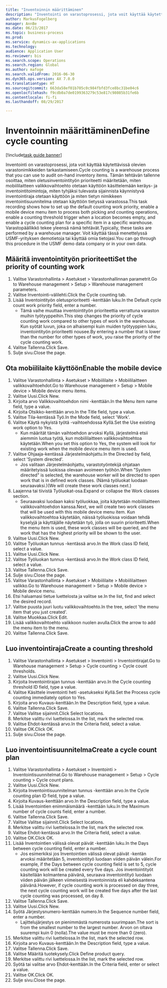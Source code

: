 ```yaml
--- 
title: "Inventoinnin määrittäminen"
description: "Inventointi on varastoprosessi, jota voit käyttää käytettävissä olevien varastonimikkeiden tarkastamiseen."
author: MarkusFogelberg
manager: AnnBe
ms.date: 06/23/2017
ms.topic: business-process
ms.prod: 
ms.service: dynamics-ax-applications
ms.technology: 
audience: Application User
ms.reviewer: bis
ms.search.scope: Operations
ms.search.region: Global
ms.author: mafoge
ms.search.validFrom: 2016-06-30
ms.dyn365.ops.version: AX 7.0.0
ms.translationtype: HT
ms.sourcegitcommit: 663da58ef01b705c0c984fbfd3fce8bc31be04c6
ms.openlocfilehash: f9cdb0a7de0199363279c53e817c98085b31fe6b
ms.contentlocale: fi-fi
ms.lasthandoff: 08/29/2017

---
```

# <a name="define-cycle-counting"></a><span data-ttu-id="2c1d3-103">Inventoinnin määrittäminen</span><span class="sxs-lookup"><span data-stu-id="2c1d3-103">Define cycle counting</span></span> 

[!include[task guide banner](../../includes/task-guide-banner.md)]

<span data-ttu-id="2c1d3-104">Inventointi on varastoprosessi, jota voit käyttää käytettävissä olevien varastonimikkeiden tarkastamiseen.</span><span class="sxs-lookup"><span data-stu-id="2c1d3-104">Cycle counting is a warehouse process that you can use to audit on-hand inventory items.</span></span> <span data-ttu-id="2c1d3-105">Tämän tehtävän tallenne osoittaa, miten oletusinventointityön prioriteetti määritetään, miten mobiililaitteen valikkovaihtoehto otetaan käyttöön käsittelemään keräys- ja inventointitoimintoja, miten tyhjäksi tulevasta sijainnista käynnistyvä inventointiraja otetaan käyttöön ja miten tietyn nimikkeen inventointisuunnitelma otetaan käyttöön tietyssä varastossa.</span><span class="sxs-lookup"><span data-stu-id="2c1d3-105">This task recording shows how to set up the default counting work priority, enable a mobile device menu item to process both picking and counting operations, enable a counting threshold trigger when a location becomes empty, and enable a cycle counting plan for a specific item in a specific warehouse.</span></span> <span data-ttu-id="2c1d3-106">Varastopäällikkö tekee yleensä nämä tehtävät.</span><span class="sxs-lookup"><span data-stu-id="2c1d3-106">Typically, these tasks are performed by a warehouse manager.</span></span> <span data-ttu-id="2c1d3-107">Voit käyttää tässä menettelyssä USMF-yrityksen demotietoja tai käyttää omia tietojasi.</span><span class="sxs-lookup"><span data-stu-id="2c1d3-107">You can go through this procedure in the USMF demo data company or in your own data.</span></span>


## <a name="set-the-priority-of-counting-work"></a><span data-ttu-id="2c1d3-108">Määritä inventointityön prioriteetti</span><span class="sxs-lookup"><span data-stu-id="2c1d3-108">Set the priority of counting work</span></span>
1. <span data-ttu-id="2c1d3-109">Valitse Varastonhallinta > Asetukset > Varastonhallinnan parametrit.</span><span class="sxs-lookup"><span data-stu-id="2c1d3-109">Go to Warehouse management > Setup > Warehouse management parameters.</span></span>
2. <span data-ttu-id="2c1d3-110">Valitse Inventointi-välilehti.</span><span class="sxs-lookup"><span data-stu-id="2c1d3-110">Click the Cycle counting tab.</span></span>
3. <span data-ttu-id="2c1d3-111">Lisää Inventointityön oletusprioriteetti -kenttään luku.</span><span class="sxs-lookup"><span data-stu-id="2c1d3-111">In the Default cycle count work priority field, enter a number.</span></span>
    * <span data-ttu-id="2c1d3-112">Tämä vaihe muuttaa inventointityön prioriteettia verrattuna varaston muihin työtyyppeihin.</span><span class="sxs-lookup"><span data-stu-id="2c1d3-112">This step changes the priority of cycle counting work compared to other types of work in the warehouse.</span></span> <span data-ttu-id="2c1d3-113">Kun syötät luvun, joka on alhaisempi kuin muiden työtyyppien luku, inventointityön prioriteetti nousee.</span><span class="sxs-lookup"><span data-stu-id="2c1d3-113">By entering a number that is lower than the number for other types of work, you raise the priority of the cycle counting work.</span></span>  
4. <span data-ttu-id="2c1d3-114">Valitse Tallenna.</span><span class="sxs-lookup"><span data-stu-id="2c1d3-114">Click Save.</span></span>
5. <span data-ttu-id="2c1d3-115">Sulje sivu.</span><span class="sxs-lookup"><span data-stu-id="2c1d3-115">Close the page.</span></span>

## <a name="enable-the-mobile-device"></a><span data-ttu-id="2c1d3-116">Ota mobiililaite käyttöön</span><span class="sxs-lookup"><span data-stu-id="2c1d3-116">Enable the mobile device</span></span>
1. <span data-ttu-id="2c1d3-117">Valitse Varastonhallinta > Asetukset > Mobiililaite > Mobiililaitteen valikkovaihtoehdot.</span><span class="sxs-lookup"><span data-stu-id="2c1d3-117">Go to Warehouse management > Setup > Mobile device > Mobile device menu items.</span></span>
2. <span data-ttu-id="2c1d3-118">Valitse Uusi.</span><span class="sxs-lookup"><span data-stu-id="2c1d3-118">Click New.</span></span>
3. <span data-ttu-id="2c1d3-119">Kirjoita arvo Valikkovaihtoehdon nimi -kenttään.</span><span class="sxs-lookup"><span data-stu-id="2c1d3-119">In the Menu item name field, type a value.</span></span>
4. <span data-ttu-id="2c1d3-120">Kirjoita Otsikko-kenttään arvo.</span><span class="sxs-lookup"><span data-stu-id="2c1d3-120">In the Title field, type a value.</span></span>
5. <span data-ttu-id="2c1d3-121">Valitse Tila-kentässä Työ.</span><span class="sxs-lookup"><span data-stu-id="2c1d3-121">In the Mode field, select 'Work'.</span></span>
6. <span data-ttu-id="2c1d3-122">Valitse Käytä nykyistä työtä -vaihtoehdossa Kyllä.</span><span class="sxs-lookup"><span data-stu-id="2c1d3-122">Set the Use existing work option to Yes.</span></span>
    * <span data-ttu-id="2c1d3-123">Kun määrität tämän vaihtoehdon arvoksi Kyllä, järjestelmä etsii aiemmin luotua työtä, kun mobiililaitteen valikkovaihtoehtoa käytetään.</span><span class="sxs-lookup"><span data-stu-id="2c1d3-123">When you set this option to Yes, the system will look for existing work when the mobile device menu item is used.</span></span>  
7. <span data-ttu-id="2c1d3-124">Valitse Ohjaaja-kentässä Järjestelmäohjattu.</span><span class="sxs-lookup"><span data-stu-id="2c1d3-124">In the Directed by field, select 'System directed'.</span></span>
    * <span data-ttu-id="2c1d3-125">Jos valitaan Järjestelmäohjattu, varastotyöntekijä ohjataan määritetyissä luokissa olevaan avoimeen työhön.</span><span class="sxs-lookup"><span data-stu-id="2c1d3-125">When "System directed" is selected, the warehouse worker will be directed to open work that is in defined work classes.</span></span> <span data-ttu-id="2c1d3-126">(Nämä työluokat luodaan seuraavaksi.)</span><span class="sxs-lookup"><span data-stu-id="2c1d3-126">(We will create these work classes next.)</span></span>  
8. <span data-ttu-id="2c1d3-127">Laajenna tai tiivistä Työluokat-osa.</span><span class="sxs-lookup"><span data-stu-id="2c1d3-127">Expand or collapse the Work classes section.</span></span>
    * <span data-ttu-id="2c1d3-128">Seuraavaksi luodaan kaksi työluokkaa, joita käytetään mobiililaitteen valikkovaihtoehdon kanssa.</span><span class="sxs-lookup"><span data-stu-id="2c1d3-128">Next, we will create two work classes that will be used with this mobile device menu item.</span></span> <span data-ttu-id="2c1d3-129">Kun valikkovaihtoehtoa käytetään, näissä työluokissa voidaan tehdä kyselyjä ja käyttäjälle näytetään työ, jolla on suurin prioriteetti.</span><span class="sxs-lookup"><span data-stu-id="2c1d3-129">When the menu item is used, these work classes will be queried, and the work that has the highest priority will be shown to the user.</span></span>  
9. <span data-ttu-id="2c1d3-130">Valitse Uusi.</span><span class="sxs-lookup"><span data-stu-id="2c1d3-130">Click New.</span></span>
10. <span data-ttu-id="2c1d3-131">Valitse Työluokan tunnus -kentässä arvo.</span><span class="sxs-lookup"><span data-stu-id="2c1d3-131">In the Work class ID field, select a value.</span></span>
11. <span data-ttu-id="2c1d3-132">Valitse Uusi.</span><span class="sxs-lookup"><span data-stu-id="2c1d3-132">Click New.</span></span>
12. <span data-ttu-id="2c1d3-133">Valitse Työluokan tunnus -kentässä arvo.</span><span class="sxs-lookup"><span data-stu-id="2c1d3-133">In the Work class ID field, select a value.</span></span>
13. <span data-ttu-id="2c1d3-134">Valitse Tallenna.</span><span class="sxs-lookup"><span data-stu-id="2c1d3-134">Click Save.</span></span>
14. <span data-ttu-id="2c1d3-135">Sulje sivu.</span><span class="sxs-lookup"><span data-stu-id="2c1d3-135">Close the page.</span></span>
15. <span data-ttu-id="2c1d3-136">Valitse Varastonhallinta > Asetukset > Mobiililaite > Mobiililaitteen valikko.</span><span class="sxs-lookup"><span data-stu-id="2c1d3-136">Go to Warehouse management > Setup > Mobile device > Mobile device menu.</span></span>
16. <span data-ttu-id="2c1d3-137">Etsi haluamasi tietue luettelosta ja valitse se.</span><span class="sxs-lookup"><span data-stu-id="2c1d3-137">In the list, find and select the desired record.</span></span>
17. <span data-ttu-id="2c1d3-138">Valitse puusta juuri luotu valikkovaihtoehto.</span><span class="sxs-lookup"><span data-stu-id="2c1d3-138">In the tree, select 'the menu item that you just created'.</span></span>
18. <span data-ttu-id="2c1d3-139">Valitse Muokkaa.</span><span class="sxs-lookup"><span data-stu-id="2c1d3-139">Click Edit.</span></span>
19. <span data-ttu-id="2c1d3-140">Lisää valikkovaihtoehto valikkoon nuolen avulla.</span><span class="sxs-lookup"><span data-stu-id="2c1d3-140">Click the arrow to add the menu item to the menu.</span></span>
20. <span data-ttu-id="2c1d3-141">Valitse Tallenna.</span><span class="sxs-lookup"><span data-stu-id="2c1d3-141">Click Save.</span></span>

## <a name="create-a-counting-threshold"></a><span data-ttu-id="2c1d3-142">Luo inventointiraja</span><span class="sxs-lookup"><span data-stu-id="2c1d3-142">Create a counting threshold</span></span>
1. <span data-ttu-id="2c1d3-143">Valitse Varastonhallinta > Asetukset > Inventointi > Inventointirajat.</span><span class="sxs-lookup"><span data-stu-id="2c1d3-143">Go to Warehouse management > Setup > Cycle counting > Cycle count thresholds.</span></span>
2. <span data-ttu-id="2c1d3-144">Valitse Uusi.</span><span class="sxs-lookup"><span data-stu-id="2c1d3-144">Click New.</span></span>
3. <span data-ttu-id="2c1d3-145">Kirjoita Inventointirajan tunnus -kenttään arvo.</span><span class="sxs-lookup"><span data-stu-id="2c1d3-145">In the Cycle counting threshold ID field, type a value.</span></span>
4. <span data-ttu-id="2c1d3-146">Valitse Käsittele inventointi heti -asetukseksi Kyllä.</span><span class="sxs-lookup"><span data-stu-id="2c1d3-146">Set the Process cycle counting immediately option to Yes.</span></span>
5. <span data-ttu-id="2c1d3-147">Kirjoita arvo Kuvaus-kenttään.</span><span class="sxs-lookup"><span data-stu-id="2c1d3-147">In the Description field, type a value.</span></span>
6. <span data-ttu-id="2c1d3-148">Valitse Tallenna.</span><span class="sxs-lookup"><span data-stu-id="2c1d3-148">Click Save.</span></span>
7. <span data-ttu-id="2c1d3-149">Valitse Valitse sijainnit.</span><span class="sxs-lookup"><span data-stu-id="2c1d3-149">Click Select locations.</span></span>
8. <span data-ttu-id="2c1d3-150">Merkitse valittu rivi luettelossa.</span><span class="sxs-lookup"><span data-stu-id="2c1d3-150">In the list, mark the selected row.</span></span>
9. <span data-ttu-id="2c1d3-151">Valitse Ehdot-kentässä arvo.</span><span class="sxs-lookup"><span data-stu-id="2c1d3-151">In the Criteria field, select a value.</span></span>
10. <span data-ttu-id="2c1d3-152">Valitse OK.</span><span class="sxs-lookup"><span data-stu-id="2c1d3-152">Click OK.</span></span>
11. <span data-ttu-id="2c1d3-153">Sulje sivu.</span><span class="sxs-lookup"><span data-stu-id="2c1d3-153">Close the page.</span></span>

## <a name="create-a-cycle-count-plan"></a><span data-ttu-id="2c1d3-154">Luo inventointisuunnitelma</span><span class="sxs-lookup"><span data-stu-id="2c1d3-154">Create a cycle count plan</span></span>
1. <span data-ttu-id="2c1d3-155">Valitse Varastonhallinta > Asetukset > Inventointi > Inventointisuunnitelmat.</span><span class="sxs-lookup"><span data-stu-id="2c1d3-155">Go to Warehouse management > Setup > Cycle counting > Cycle count plans.</span></span>
2. <span data-ttu-id="2c1d3-156">Valitse Uusi.</span><span class="sxs-lookup"><span data-stu-id="2c1d3-156">Click New.</span></span>
3. <span data-ttu-id="2c1d3-157">Kirjoita Inventointisuunnitelman tunnus -kenttään arvo.</span><span class="sxs-lookup"><span data-stu-id="2c1d3-157">In the Cycle counting plan ID field, type a value.</span></span>
4. <span data-ttu-id="2c1d3-158">Kirjoita Kuvaus-kenttään arvo.</span><span class="sxs-lookup"><span data-stu-id="2c1d3-158">In the Description field, type a value.</span></span>
5. <span data-ttu-id="2c1d3-159">Lisää Inventointien enimmäismäärä -kenttään luku.</span><span class="sxs-lookup"><span data-stu-id="2c1d3-159">In the Maximum number of cycle counts field, enter a number.</span></span>
6. <span data-ttu-id="2c1d3-160">Valitse Tallenna.</span><span class="sxs-lookup"><span data-stu-id="2c1d3-160">Click Save.</span></span>
7. <span data-ttu-id="2c1d3-161">Valitse Valitse sijainnit.</span><span class="sxs-lookup"><span data-stu-id="2c1d3-161">Click Select locations.</span></span>
8. <span data-ttu-id="2c1d3-162">Merkitse valittu rivi luettelossa.</span><span class="sxs-lookup"><span data-stu-id="2c1d3-162">In the list, mark the selected row.</span></span>
9. <span data-ttu-id="2c1d3-163">Valitse Ehdot-kentässä arvo.</span><span class="sxs-lookup"><span data-stu-id="2c1d3-163">In the Criteria field, select a value.</span></span>
10. <span data-ttu-id="2c1d3-164">Valitse OK.</span><span class="sxs-lookup"><span data-stu-id="2c1d3-164">Click OK.</span></span>
11. <span data-ttu-id="2c1d3-165">Lisää Inventointien välissä olevat päivät -kenttään luku.</span><span class="sxs-lookup"><span data-stu-id="2c1d3-165">In the Days between cycle counting field, enter a number.</span></span>
    * <span data-ttu-id="2c1d3-166">Jos esimerkiksi jos Inventointien välissä olevat päivät -kentän arvoksi määritetään 5, inventointityö luodaan viiden päivän välein.</span><span class="sxs-lookup"><span data-stu-id="2c1d3-166">For example, if the Days between cycle counting field is set to 5, cycle counting work will be created every five days.</span></span> <span data-ttu-id="2c1d3-167">Jos inventointityöt käsitellään kolmantena päivänä, seuraava inventointityö luodaan viiden päivän jälkeen viimeisestä inventoinnista eli kahdeksantena päivänä.</span><span class="sxs-lookup"><span data-stu-id="2c1d3-167">However, if cycle counting work is processed on day three, the next cycle counting work will be created five days after the last cycle counting was processed, on day 8.</span></span>  
12. <span data-ttu-id="2c1d3-168">Valitse Tallenna.</span><span class="sxs-lookup"><span data-stu-id="2c1d3-168">Click Save.</span></span>
13. <span data-ttu-id="2c1d3-169">Valitse Uusi.</span><span class="sxs-lookup"><span data-stu-id="2c1d3-169">Click New.</span></span>
14. <span data-ttu-id="2c1d3-170">Syötä Järjestysnumero-kenttään numero.</span><span class="sxs-lookup"><span data-stu-id="2c1d3-170">In the Sequence number field, enter a number.</span></span>
    * <span data-ttu-id="2c1d3-171">Lajittelujärjestys on pienimmästä numerosta suurimpaan.</span><span class="sxs-lookup"><span data-stu-id="2c1d3-171">The sort is from the smallest number to the largest number.</span></span> <span data-ttu-id="2c1d3-172">Arvon on oltava suurempi kuin 0 (nolla).</span><span class="sxs-lookup"><span data-stu-id="2c1d3-172">The value must be more than 0 (zero).</span></span>  
15. <span data-ttu-id="2c1d3-173">Merkitse valittu rivi luettelossa.</span><span class="sxs-lookup"><span data-stu-id="2c1d3-173">In the list, mark the selected row.</span></span>
16. <span data-ttu-id="2c1d3-174">Kirjoita arvo Kuvaus-kenttään.</span><span class="sxs-lookup"><span data-stu-id="2c1d3-174">In the Description field, type a value.</span></span>
17. <span data-ttu-id="2c1d3-175">Valitse Tallenna.</span><span class="sxs-lookup"><span data-stu-id="2c1d3-175">Click Save.</span></span>
18. <span data-ttu-id="2c1d3-176">Valitse Määritä tuotekysely.</span><span class="sxs-lookup"><span data-stu-id="2c1d3-176">Click Define product query.</span></span>
19. <span data-ttu-id="2c1d3-177">Merkitse valittu rivi luettelossa.</span><span class="sxs-lookup"><span data-stu-id="2c1d3-177">In the list, mark the selected row.</span></span>
20. <span data-ttu-id="2c1d3-178">Syötä tai valitse arvo Ehdot-kenttään.</span><span class="sxs-lookup"><span data-stu-id="2c1d3-178">In the Criteria field, enter or select a value.</span></span>
21. <span data-ttu-id="2c1d3-179">Valitse OK.</span><span class="sxs-lookup"><span data-stu-id="2c1d3-179">Click OK.</span></span>
22. <span data-ttu-id="2c1d3-180">Sulje sivu.</span><span class="sxs-lookup"><span data-stu-id="2c1d3-180">Close the page.</span></span>


